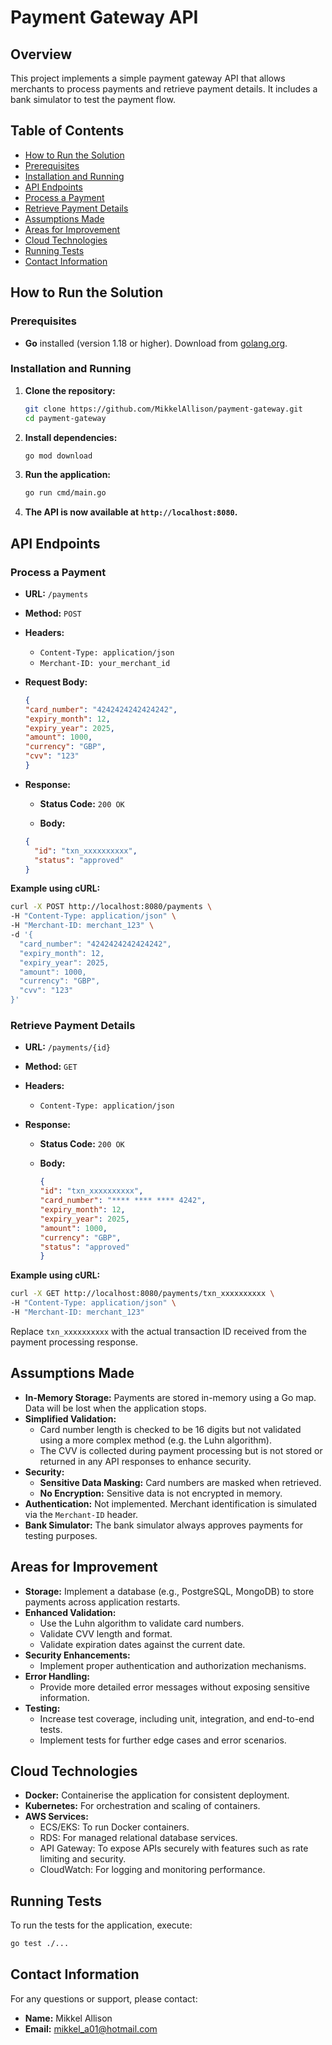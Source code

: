 # Payment Gateway API

## Overview

This project implements a simple payment gateway API that allows merchants to process payments and retrieve payment details. It includes a bank simulator to test the payment flow.

## Table of Contents

- [How to Run the Solution](#how-to-run-the-solution)
- [Prerequisites](#prerequisites)
- [Installation and Running](#installation-and-running)
- [API Endpoints](#api-endpoints)
- [Process a Payment](#process-a-payment)
- [Retrieve Payment Details](#retrieve-payment-details)
- [Assumptions Made](#assumptions-made)
- [Areas for Improvement](#areas-for-improvement)
- [Cloud Technologies](#cloud-technologies)
- [Running Tests](#running-tests)
- [Contact Information](#contact-information)

## How to Run the Solution

### Prerequisites

- **Go** installed (version 1.18 or higher). Download from [golang.org](https://golang.org/dl/).

### Installation and Running

1. **Clone the repository:**

   ```bash
   git clone https://github.com/MikkelAllison/payment-gateway.git
   cd payment-gateway
   ```

2. **Install dependencies:**

    ```bash
    go mod download
    ```
3. **Run the application:**

    ```bash
    go run cmd/main.go
    ```
   
4. **The API is now available at `http://localhost:8080`.**

API Endpoints
-------------

### Process a Payment

-   **URL:** `/payments`

-   **Method:** `POST`

-   **Headers:**
    -   `Content-Type: application/json`
    -   `Merchant-ID: your_merchant_id`
    
- **Request Body:**

    ```json
    {
    "card_number": "4242424242424242",
    "expiry_month": 12,
    "expiry_year": 2025,
    "amount": 1000,
    "currency": "GBP",
    "cvv": "123"
    }
    ```
    
-   **Response:**

    -   **Status Code:** `200 OK`

    -   **Body:**

    ```json
    {
      "id": "txn_xxxxxxxxxx",
      "status": "approved"
    }
    ```
    

**Example using cURL:**

```bash
curl -X POST http://localhost:8080/payments \
-H "Content-Type: application/json" \
-H "Merchant-ID: merchant_123" \
-d '{
  "card_number": "4242424242424242",
  "expiry_month": 12,
  "expiry_year": 2025,
  "amount": 1000,
  "currency": "GBP",
  "cvv": "123"
}'
```

### Retrieve Payment Details

-   **URL:** `/payments/{id}`

-   **Method:** `GET`

-   **Headers:**

    -   `Content-Type: application/json`
-   **Response:**

    -   **Status Code:** `200 OK`

    -   **Body:**

        ```json
        {
        "id": "txn_xxxxxxxxxx",
        "card_number": "**** **** **** 4242",
        "expiry_month": 12,
        "expiry_year": 2025,
        "amount": 1000,
        "currency": "GBP",
        "status": "approved"
        }
        ```
**Example using cURL:**

```bash
curl -X GET http://localhost:8080/payments/txn_xxxxxxxxxx \
-H "Content-Type: application/json" \
-H "Merchant-ID: merchant_123"
```

Replace `txn_xxxxxxxxxx` with the actual transaction ID received from the payment processing response.

Assumptions Made
----------------

-   **In-Memory Storage:** Payments are stored in-memory using a Go map. Data will be lost when the application stops.
-   **Simplified Validation:**
    -   Card number length is checked to be 16 digits but not validated using a more complex method (e.g. the Luhn algorithm).
    -   The CVV is collected during payment processing but is not stored or returned in any API responses to enhance security.
-   **Security:**
    -   **Sensitive Data Masking:** Card numbers are masked when retrieved.
    -   **No Encryption:** Sensitive data is not encrypted in memory.
-   **Authentication:** Not implemented. Merchant identification is simulated via the `Merchant-ID` header.
-   **Bank Simulator:** The bank simulator always approves payments for testing purposes.

Areas for Improvement
---------------------

-   **Storage:** Implement a database (e.g., PostgreSQL, MongoDB) to store payments across application restarts.
-   **Enhanced Validation:**
    -   Use the Luhn algorithm to validate card numbers.
    -   Validate CVV length and format.
    -   Validate expiration dates against the current date.
-   **Security Enhancements:**
    -   Implement proper authentication and authorization mechanisms.
-   **Error Handling:**
    -   Provide more detailed error messages without exposing sensitive information.
-   **Testing:**
    -   Increase test coverage, including unit, integration, and end-to-end tests.
    -   Implement tests for further edge cases and error scenarios.
 
Cloud Technologies
-------------------

- **Docker:** Containerise the application for consistent deployment.
- **Kubernetes:** For orchestration and scaling of containers.
- **AWS Services:**
    - ECS/EKS: To run Docker containers.
    - RDS: For managed relational database services.
    - API Gateway: To expose APIs securely with features such as rate limiting and security.
    - CloudWatch: For logging and monitoring performance.

Running Tests
-------------

To run the tests for the application, execute:

```bash
go test ./...
```

Contact Information
-------------------

For any questions or support, please contact:

-   **Name:** Mikkel Allison
-   **Email:** mikkel_a01@hotmail.com
